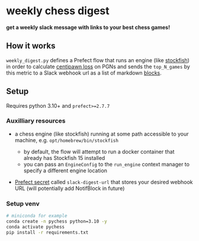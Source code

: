 # weekly chess digest
**get a weekly slack message with links to your best chess games!**

## How it works
`weekly_digest.py` defines a Prefect flow that runs an engine (like [stockfish](https://github.com/official-stockfish/Stockfish)) in order to calculate [centipawn loss](https://chess.stackexchange.com/questions/26469/average-centipawn-loss) on PGNs and sends the `top_N_games` by this metric to a Slack webhook url as a list of markdown [blocks](https://api.slack.com/block-kit).


## Setup
Requires python 3.10+ and `prefect>=2.7.7`

### Auxilliary resources
- a chess engine (like stockfish) running at some path accessible to your machine, e.g. `opt/homebrew/bin/stockfish`
    - by default, the flow will attempt to run a docker container that already has Stockfish 15 installed
    - you can pass an `EngineConfig` to the `run_engine` context manager to specify a different engine location

- [Prefect secret](https://discourse.prefect.io/t/how-to-securely-store-secrets-in-prefect-2-0/1209) called `slack-digest-url` that stores your desired webhook URL (will potentially add NotifBlock in future)

### Setup venv
```bash
# miniconda for example
conda create -n pychess python=3.10 -y
conda activate pychess
pip install -r requirements.txt
```
